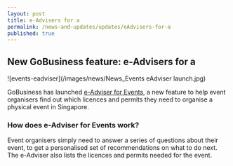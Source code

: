```yaml
---
layout: post
title: e-Advisers for a
permalink: /news-and-updates/updates/eAdvisers-for-a
published: true
---
```


## New GoBusiness feature: e-Advisers for a

![events-eadviser](/images/news/News_Events eAdviser launch.jpg)

GoBusiness has launched [e-Adviser for Events](https://eadviser.g2b.sg/events), a new feature to help event organisers find out which licences and permits they need to organise a physical event in Singapore.

### How does e-Adviser for Events work?

Event organisers simply need to answer a series of questions about their event, to get a personalised set of recommendations on what to do next. The e-Adviser also lists the licences and permits needed for the event.
